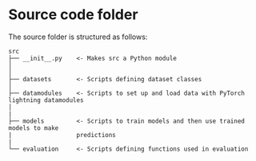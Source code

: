 # Source code folder

The source folder is structured as follows:
```
src
├── __init__.py    <- Makes src a Python module
│
│
├── datasets       <- Scripts defining dataset classes
│
├── datamodules    <- Scripts to set up and load data with PyTorch lightning datamodules
│
|
├── models         <- Scripts to train models and then use trained models to make
|                  predictions
|
└── evaluation     <- Scripts defining functions used in evaluation

```
